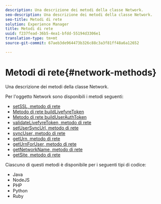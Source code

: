 ```yaml
---
description: Una descrizione dei metodi della classe Network.
seo-description: Una descrizione dei metodi della classe Network.
seo-title: Metodi di rete
solution: Experience Manager
title: Metodi di rete
uuid: f237fead-36b5-4ea1-bfdd-55194d3306e1
translation-type: tm+mt
source-git-commit: 67aeb3de964473b326c88c3a3f81ff48a6a12652

---
```



# Metodi di rete{#network-methods}

Una descrizione dei metodi della classe Network.

Per l'oggetto Network sono disponibili i metodi seguenti:

* [setSSL, metodo di rete](#r_setssl_method)
* [Metodo di rete buildLivefyreToken](#r_buildlivefyretoken_method)
* [Metodo di rete buildUserAuthToken](#r_builduserauthtoken_method)
* [validateLivefyreToken, metodo di rete](#validatelivefyretoken_method)
* [setUserSyncUrl, metodo di rete](#r_setusersyncurl_method)
* [syncUser, metodo di rete](#r_syncuser_method)
* [getUrn, metodo di rete](#r_geturn_method)
* [getUrnForUser, metodo di rete](#r_geturnforuser_method)
* [getNetworkName, metodo di rete](#r_getnetworkname_method)
* [getSite, metodo di rete](#r_getsite_method)

Ciascuno di questi metodi è disponibile per i seguenti tipi di codice:

* Java
* NodeJS
* PHP
* Python
* Ruby

